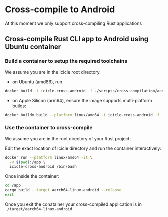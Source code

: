 # Cross-compile to Android

At this moment we only support cross-compiling Rust applications

## Cross-compile Rust CLI app to Android using Ubuntu container

### Build a container to setup the required toolchains

We assume you are in the Icicle root directory.

- on Ubuntu (amd86), run

```sh
docker build -t icicle-cross-android -f ./scripts/cross-compilation/android/Dockerfile ./scripts/cross-compilation/android/
```

- on Apple Silicon (arm64), ensure the image supports multi-platform builds:

```sh
docker buildx build --platform linux/amd64 -t icicle-cross-android -f ./scripts/cross-compilation/android/Dockerfile ./scripts/cross-compilation/android/
```

### Use the container to cross-compile

We assume you are in the root directory of your Rust project:

Edit the exact location of Icicle directory and run the container interactively:

```sh
docker run --platform linux/amd64 -it \
  -v $(pwd):/app \
  icicle-cross-android /bin/bash
```

Once inside the container:

```sh
cd /app
cargo build --target aarch64-linux-android --release
exit
```

Once you exit the conatainer your cross-compiled application is in `./target/aarch64-linux-android`